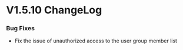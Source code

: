 # V1.5.10 ChangeLog

### Bug Fixes
* Fix the issue of unauthorized access to the user group member list
